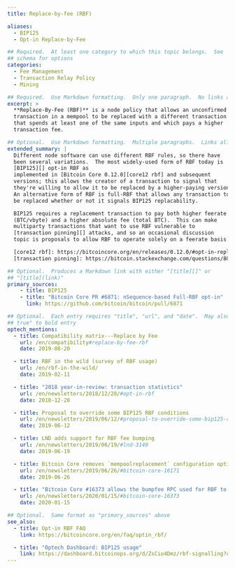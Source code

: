 ```yaml
---
title: Replace-by-fee (RBF)

aliases:
  - BIP125
  - Opt-in Replace-by-Fee

## Required.  At least one category to which this topic belongs.  See
## schema for options
categories:
  - Fee Management
  - Transaction Relay Policy
  - Mining

## Required.  Use Markdown formatting.  Only one paragraph.  No links allowed.
excerpt: >
  **Replace-By-Fee (RBF)** is a node policy that allows an unconfirmed
  transaction in a mempool to be replaced with a different transaction
  that spends at least one of the same inputs and which pays a higher
  transaction fee.

## Optional.  Use Markdown formatting.  Multiple paragraphs.  Links allowed.
extended_summary: |
  Different node software can use different RBF rules, so there have
  been several variations.  The most widely-used form of RBF today is
  [BIP125][] opt-in RBF as
  implemented in [Bitcoin Core 0.12.0][core12 rbf] and subsequent
  versions; this allows the creator of a transaction to signal that
  they're willing to allow it to be replaced by a higher-paying version.
  An alternative form of RBF is full-RBF that allows any transaction to
  be replaced whether or not it signals BIP125 replacability.

  BIP125 requires a replacement transaction to pay both higher feerate
  (BTC/vbyte) and a higher absolute fee (total BTC).  This can make
  multiparty transactions that want to use RBF vulnerable to
  [transaction pinning][] attacks, and so an occasional discussion
  topic is proposals to allow RBF to operate solely on a feerate basis.

  [core12 rbf]: https://bitcoincore.org/en/releases/0.12.0/#opt-in-replace-by-fee-transactions
  [transaction pinning]: https://bitcoin.stackexchange.com/questions/80803/what-is-meant-by-transaction-pinning

## Optional.  Produces a Markdown link with either "[title][]" or
## "[title](link)"
primary_sources:
    - title: BIP125
    - title: "Bitcoin Core PR #6871: nSequence-based Full-RBF opt-in"
      link: https://github.com/bitcoin/bitcoin/pull/6871

## Optional.  Each entry requires "title", "url", and "date".  May also use "feature:
## true" to bold entry
optech_mentions:
  - title: Compatibility matrix---Replace by Fee
    url: /en/compatibility#replace-by-fee-rbf
    date: 2019-08-20

  - title: RBF in the wild (survey of RBF usage)
    url: /en/rbf-in-the-wild/
    date: 2019-02-11

  - title: "2018 year-in-review: transaction statistics"
    url: /en/newsletters/2018/12/28/#opt-in-rbf
    date: 2018-12-28

  - title: Proposal to override some BIP125 RBF conditions
    url: /en/newsletters/2019/06/12/#proposal-to-override-some-bip125-rbf-conditions
    date: 2019-06-12

  - title: LND adds support for RBF fee bumping
    url: /en/newsletters/2019/06/19/#lnd-3140
    date: 2019-06-19

  - title: Bitcoin Core removes `mempoolreplacement` configuration option
    url: /en/newsletters/2019/06/26/#bitcoin-core-16171
    date: 2019-06-26

  - title: "Bitcoin Core #16373 allows the bumpfee RPC used for RBF to return a PSBT"
    url: /en/newsletters/2020/01/15/#bitcoin-core-16373
    date: 2020-01-15

## Optional.  Same format as "primary_sources" above
see_also:
  - title: Opt-in RBF FAQ
    link: https://bitcoincore.org/en/faq/optin_rbf/

  - title: "Optech Dashboard: BIP125 usage"
    link: https://dashboard.bitcoinops.org/d/ZsCio4Dmz/rbf-signalling?orgId=1
---
```

